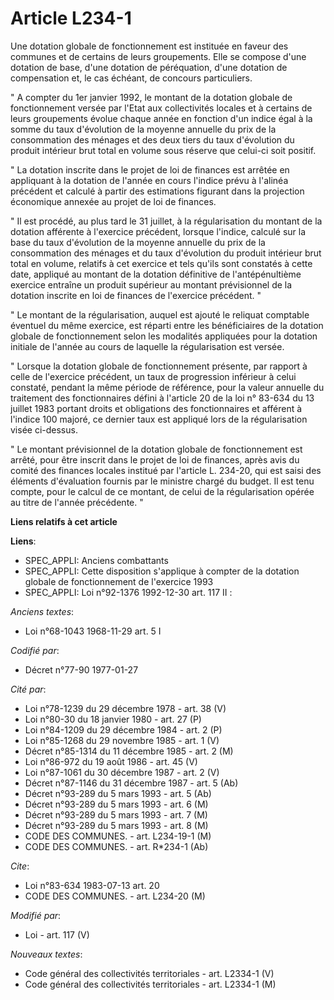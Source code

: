 # Article L234-1

Une dotation globale de fonctionnement est instituée en faveur des communes et de certains de leurs groupements. Elle se
compose d'une dotation de base, d'une dotation de péréquation, d'une dotation de compensation et, le cas échéant, de concours
particuliers.

" A compter du 1er janvier 1992, le montant de la dotation globale de fonctionnement versée par l'Etat aux collectivités
locales et à certains de leurs groupements évolue chaque année en fonction d'un indice égal à la somme du taux d'évolution de
la moyenne annuelle du prix de la consommation des ménages et des deux tiers du taux d'évolution du produit intérieur brut
total en volume sous réserve que celui-ci soit positif.

" La dotation inscrite dans le projet de loi de finances est arrêtée en appliquant à la dotation de l'année en cours l'indice
prévu à l'alinéa précédent et calculé à partir des estimations figurant dans la projection économique annexée au projet de
loi de finances.

" Il est procédé, au plus tard le 31 juillet, à la régularisation du montant de la dotation afférente à l'exercice précédent,
lorsque l'indice, calculé sur la base du taux d'évolution de la moyenne annuelle du prix de la consommation des ménages et du
taux d'évolution du produit intérieur brut total en volume, relatifs à cet exercice et tels qu'ils sont constatés à cette
date, appliqué au montant de la dotation définitive de l'antépénultième exercice entraîne un produit supérieur au montant
prévisionnel de la dotation inscrite en loi de finances de l'exercice précédent. "

" Le montant de la régularisation, auquel est ajouté le reliquat comptable éventuel du même exercice, est réparti entre les
bénéficiaires de la dotation globale de fonctionnement selon les modalités appliquées pour la dotation initiale de l'année au
cours de laquelle la régularisation est versée.

" Lorsque la dotation globale de fonctionnement présente, par rapport à celle de l'exercice précédent, un taux de progression
inférieur à celui constaté, pendant la même période de référence, pour la valeur annuelle du traitement des fonctionnaires
défini à l'article 20 de la loi n° 83-634 du 13 juillet 1983 portant droits et obligations des fonctionnaires et afférent à
l'indice 100 majoré, ce dernier taux est appliqué lors de la régularisation visée ci-dessus.

" Le montant prévisionnel de la dotation globale de fonctionnement est arrêté, pour être inscrit dans le projet de loi de
finances, après avis du comité des finances locales institué par l'article L. 234-20, qui est saisi des éléments d'évaluation
fournis par le ministre chargé du budget. Il est tenu compte, pour le calcul de ce montant, de celui de la régularisation
opérée au titre de l'année précédente. "

**Liens relatifs à cet article**

**Liens**:

  - SPEC_APPLI: Anciens combattants
  - SPEC_APPLI: Cette disposition s'applique à compter de la dotation globale de fonctionnement de l'exercice 1993
  - SPEC_APPLI: Loi n°92-1376 1992-12-30 art. 117 II :

_Anciens textes_:

  - Loi n°68-1043 1968-11-29 art. 5 I

_Codifié par_:

  - Décret n°77-90 1977-01-27

_Cité par_:

  - Loi n°78-1239 du 29 décembre 1978 - art. 38 (V)
  - Loi n°80-30 du 18 janvier 1980 - art. 27 (P)
  - Loi n°84-1209 du 29 décembre 1984 - art. 2 (P)
  - Loi n°85-1268 du 29 novembre 1985 - art. 1 (V)
  - Décret n°85-1314 du 11 décembre 1985 - art. 2 (M)
  - Loi n°86-972 du 19 août 1986 - art. 45 (V)
  - Loi n°87-1061 du 30 décembre 1987 - art. 2 (V)
  - Décret n°87-1146 du 31 décembre 1987 - art. 5 (Ab)
  - Décret n°93-289 du 5 mars 1993 - art. 5 (Ab)
  - Décret n°93-289 du 5 mars 1993 - art. 6 (M)
  - Décret n°93-289 du 5 mars 1993 - art. 7 (M)
  - Décret n°93-289 du 5 mars 1993 - art. 8 (M)
  - CODE DES COMMUNES. - art. L234-19-1 (M)
  - CODE DES COMMUNES. - art. R*234-1 (Ab)

_Cite_:

  - Loi n°83-634 1983-07-13 art. 20
  - CODE DES COMMUNES. - art. L234-20 (M)

_Modifié par_:

  - Loi - art. 117 (V)

_Nouveaux textes_:

  - Code général des collectivités territoriales - art. L2334-1 (V)
  - Code général des collectivités territoriales - art. L2334-1 (M)
